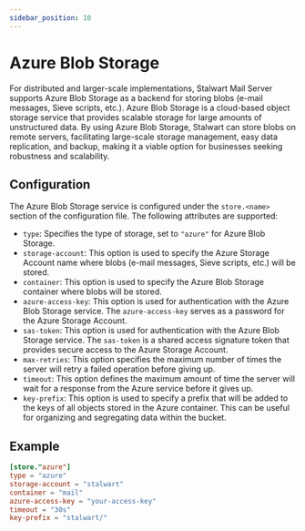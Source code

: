 ```yaml
---
sidebar_position: 10
---
```


# Azure Blob Storage

For distributed and larger-scale implementations, Stalwart Mail Server supports Azure Blob Storage as a backend for storing blobs (e-mail messages, Sieve scripts, etc.). Azure Blob Storage is a cloud-based object storage service that provides scalable storage for large amounts of unstructured data. By using Azure Blob Storage, Stalwart can store blobs on remote servers, facilitating large-scale storage management, easy data replication, and backup, making it a viable option for businesses seeking robustness and scalability.

## Configuration

The Azure Blob Storage service is configured under the `store.<name>` section of the configuration file. The following attributes are supported:

- `type`: Specifies the type of storage, set to `"azure"` for Azure Blob Storage.
- `storage-account`: This option is used to specify the Azure Storage Account name where blobs (e-mail messages, Sieve scripts, etc.) will be stored.
- `container`: This option is used to specify the Azure Blob Storage container where blobs will be stored.
- `azure-access-key`: This option is used for authentication with the Azure Blob Storage service. The `azure-access-key` serves as a password for the Azure Storage Account.
- `sas-token`: This option is used for authentication with the Azure Blob Storage service. The `sas-token` is a shared access signature token that provides secure access to the Azure Storage Account.
- `max-retries`: This option specifies the maximum number of times the server will retry a failed operation before giving up.
- `timeout`: This option defines the maximum amount of time the server will wait for a response from the Azure service before it gives up. 
- `key-prefix`: This option is used to specify a prefix that will be added to the keys of all objects stored in the Azure container. This can be useful for organizing and segregating data within the bucket.

## Example

```toml
[store."azure"]
type = "azure"
storage-account = "stalwart"
container = "mail"
azure-access-key = "your-access-key"
timeout = "30s"
key-prefix = "stalwart/"
```

